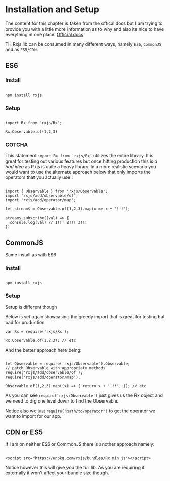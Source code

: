 # Installation and Setup

The content for this chapter is taken from the offical docs but I am trying to provide you with a little more information as to why and also its nice to have everything in one place. [Official docs](https://github.com/ReactiveX/rxjs)

TH Rxjs lib can be consumed in many different ways, namely `ES6`, `CommonJS` and as `ES5/CDN`.

## ES6

### Install
```

npm install rxjs

```

### Setup
```

import Rx from 'rxjs/Rx';

Rx.Observable.of(1,2,3)

```

### GOTCHA 

This statement `import Rx from 'rxjs/Rx'` utilizes the entire library. It is great for testing out various features but once hitting production this is *a bad idea* as Rxjs is quite a heavy library. In a more realistic scenario you would want to use the alternate approach below that only imports the operators that you actually use :
```

import { Observable } from 'rxjs/Observable';
import 'rxjs/add/observable/of';
import 'rxjs/add/operator/map';

let stream$ = Observable.of(1,2,3).map(x => x + '!!!'); 

stream$.subscribe((val) => {
  console.log(val) // 1!!! 2!!! 3!!!
})

```

## CommonJS

Same install as with ES6

### Install
```

npm install rxjs

```

### Setup

Setup is different though

Below is yet again showcasing the greedy import that is great for testing but bad for production
```
var Rx = require('rxjs/Rx');

Rx.Observable.of(1,2,3); // etc

```

And the better approach here being:
```

let Observable = require('rxjs/Observable').Observable;
// patch Observable with appropriate methods
require('rxjs/add/observable/of');
require('rxjs/add/operator/map');

Observable.of(1,2,3).map((x) => { return x + '!!!'; }); // etc

```

As you can see `require('rxjs/Observable')` just gives us the Rx object and we need to dig one level down to find the Observable.

Notice also we just `require('path/to/operator')` to get the operator we want to import for our app.

## CDN or ES5

If I am on neither ES6 or CommonJS there is another approach namely:
```

<script src="https://unpkg.com/rxjs/bundles/Rx.min.js"></script>

```

Notice however this will give you the full lib. As you are requiring it externally it won't affect your bundle size though.



